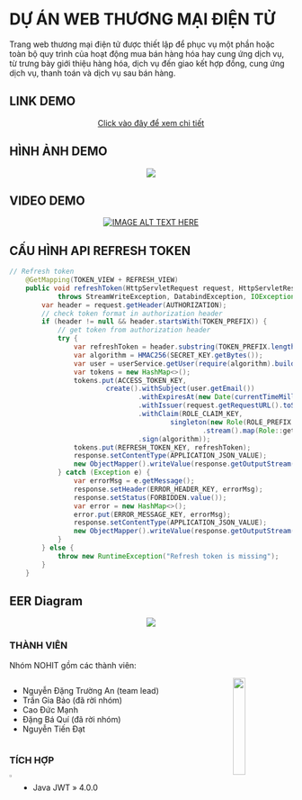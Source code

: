 # DỰ ÁN WEB THƯƠNG MẠI ĐIỆN TỬ
Trang web thương mại điện tử được thiết lập để phục vụ một phần hoặc toàn bộ quy trình của hoạt động mua bán hàng hóa hay cung ứng dịch vụ, từ trưng bày giới thiệu hàng hóa, dịch vụ đến giao kết hợp đồng, cung ứng dịch vụ, thanh toán và dịch vụ sau bán hàng.

## LINK DEMO
<div align='center'>

[Click vào đây để xem chi tiết](https://ecommerce.yamiannephilim.com)

</div>

## HÌNH ẢNH DEMO
<p align='center'>
<img src='https://raw.githubusercontent.com/Nohit-Java17/Jira-Project/main/pic/0.jpg'></img>
</p>

## VIDEO DEMO
<div align='center'>

[![IMAGE ALT TEXT HERE](https://img.youtube.com/vi/YXG24rEs8Q4/0.jpg)](https://youtu.be/YXG24rEs8Q4)

</div>

## CẤU HÌNH API REFRESH TOKEN
```java
// Refresh token
    @GetMapping(TOKEN_VIEW + REFRESH_VIEW)
    public void refreshToken(HttpServletRequest request, HttpServletResponse response)
            throws StreamWriteException, DatabindException, IOException {
        var header = request.getHeader(AUTHORIZATION);
        // check token format in authorization header
        if (header != null && header.startsWith(TOKEN_PREFIX)) {
            // get token from authorization header
            try {
                var refreshToken = header.substring(TOKEN_PREFIX.length());
                var algorithm = HMAC256(SECRET_KEY.getBytes());
                var user = userService.getUser(require(algorithm).build().verify(refreshToken).getSubject());
                var tokens = new HashMap<>();
                tokens.put(ACCESS_TOKEN_KEY,
                        create().withSubject(user.getEmail())
                                .withExpiresAt(new Date(currentTimeMillis() + EXPIRATION_TIME))
                                .withIssuer(request.getRequestURL().toString())
                                .withClaim(ROLE_CLAIM_KEY,
                                        singleton(new Role(ROLE_PREFIX + user.getRole().getName().toUpperCase()))
                                                .stream().map(Role::getName).collect(toList()))
                                .sign(algorithm));
                tokens.put(REFRESH_TOKEN_KEY, refreshToken);
                response.setContentType(APPLICATION_JSON_VALUE);
                new ObjectMapper().writeValue(response.getOutputStream(), tokens);
            } catch (Exception e) {
                var errorMsg = e.getMessage();
                response.setHeader(ERROR_HEADER_KEY, errorMsg);
                response.setStatus(FORBIDDEN.value());
                var error = new HashMap<>();
                error.put(ERROR_MESSAGE_KEY, errorMsg);
                response.setContentType(APPLICATION_JSON_VALUE);
                new ObjectMapper().writeValue(response.getOutputStream(), error);
            }
        } else {
            throw new RuntimeException("Refresh token is missing");
        }
    }
```

## EER Diagram
<p align='center'>
<img src='https://raw.githubusercontent.com/Nohit-Java17/Jira-Project/main/design/EER%20Diagram.jpg'></img>
</p>

### THÀNH VIÊN
Nhóm NOHIT gồm các thành viên:

<img src='https://raw.githubusercontent.com/Nohit-Java17/Jira-Project/main/pic/2.jpg' align='right' width='21%' height='21%'></img>
<div style='display:flex;'>

- Nguyễn Đặng Trường An (team lead)
- Trần Gia Bảo (đã rời nhóm)
- Cao Đức Mạnh
- Đặng Bá Quí (đã rời nhóm)
- Nguyễn Tiến Đạt

</div>

### TÍCH HỢP
<img src='https://raw.githubusercontent.com/Nohit-Java17/Jira-Project/main/pic/1.jpg' align='left' width='3%' height='3%'></img>
<div style='display:flex;'>

- Java JWT » 4.0.0

</div>
